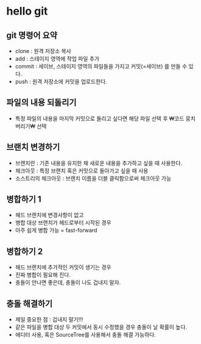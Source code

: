 # hello git

## git 명령어 요약

- clone : 원격 저장소 복사
- add : 스테이지 영역에 작업 파일 추가
- commit : 세이브, 스테이지 영역의 파일들을 가지고 커밋(=세이브) 를 만들 수 있다. 
- push : 원격 저장소에 커밋을 업로드한다.

## 파일의 내용 되돌리기 

- 특정 파일의 내용을 마지막 커밋으로 돌리고 싶다면 해당 파일 선택 후 ₩코드 뭉치 버리기₩ 선택

## 브랜치 변경하기

- 브랜치란 : 기존 내용을 유지한 채 새로운 내용을 추가하고 싶을 때 사용한다. 
- 체크아웃 : 특정 브랜치 혹은 커밋으로 돌아가고 싶을 때 사용
- 소스트리의 체크아웃 : 브랜치 이름을 더블 클릭함으로써 체크아웃 가능 

## 병합하기 1

- 헤드 브랜치에 변경사항이 없고
- 병합 대상 브랜치가 헤드로부터 시작된 경우
- 아주 쉽게 병합 가능 = fast-forward

## 병합하기 2

- 헤드 브랜치에 추가적인 커밋이 생기는 경우
- 진짜 병합이 필요해 진다. 
- 충돌이 안나면 좋은데, 충돌이 나도 겁내지 말자. 

## 충돌 해결하기

- 제일 중요한 점 : 겁내지 말기!!!
- 같은 파일을 병합 대상 두 커밋에서 동시 수정했을 경우 충돌이 날 확률이 높다. 
- 에디터 사용, 혹은 SourceTree를 사용해서 충돌 해결 가능하다.

